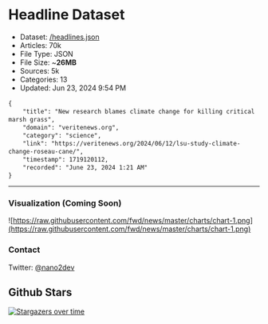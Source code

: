 # Headline Dataset

- Dataset: [/headlines.json](https://raw.githubusercontent.com/fwd/news/master/headlines.json) 
- Articles: 70k
- File Type: JSON
- File Size: ~**26MB**
- Sources: 5k
- Categories: 13
- Updated: Jun 23, 2024 9:54 PM

```
{
    "title": "New research blames climate change for killing critical marsh grass",
    "domain": "veritenews.org",
    "category": "science",
    "link": "https://veritenews.org/2024/06/12/lsu-study-climate-change-roseau-cane/",
    "timestamp": 1719120112,
    "recorded": "June 23, 2024 1:21 AM"
}
```

---

### Visualization (Coming Soon)

![https://raw.githubusercontent.com/fwd/news/master/charts/chart-1.png](https://raw.githubusercontent.com/fwd/news/master/charts/chart-1.png)

### Contact 

Twitter: [@nano2dev](https://twitter.com/nano2dev)

## Github Stars

[![Stargazers over time](https://starchart.cc/fwd/news.svg)](https://starchart.cc/fwd/news)
